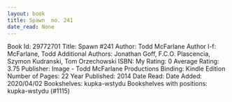 ```yaml
---
layout: book
title: Spawn  no. 241
date_read: None
---
```


Book Id: 29772701
Title: Spawn #241
Author: Todd McFarlane
Author l-f: McFarlane, Todd
Additional Authors: Jonathan Goff, F.C.O. Plascencia, Szymon Kudranski, Tom Orzechowski
ISBN: 
My Rating: 0
Average Rating: 3.75
Publisher: Image - Todd McFarlane Productions
Binding: Kindle Edition
Number of Pages: 22
Year Published: 2014
Date Read: 
Date Added: 2020/04/02
Bookshelves: kupka-wstydu
Bookshelves with positions: kupka-wstydu (#1115)

